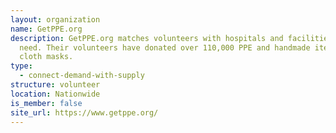 ```yaml
---
layout: organization
name: GetPPE.org
description: GetPPE.org matches volunteers with hospitals and facilities in
  need. Their volunteers have donated over 110,000 PPE and handmade items like
  cloth masks.
type:
  - connect-demand-with-supply
structure: volunteer
location: Nationwide
is_member: false
site_url: https://www.getppe.org/
---
```

